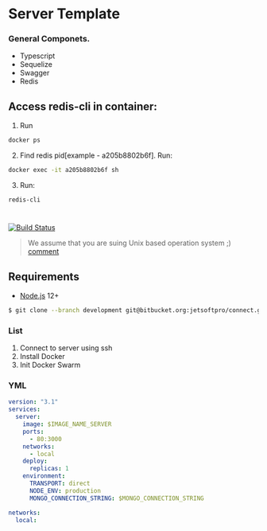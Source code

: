 # Server Template
###  General Componets.
- Typescript
- Sequelize
- Swagger
- Redis

## Access redis-cli in container:
1. Run
```sh
docker ps
```
2. Find redis pid[example - a205b8802b6f]. Run:
```sh
docker exec -it a205b8802b6f sh
```
3. Run:
```sh
redis-cli
```

#
#

[![Build Status](https://travis-ci.org/joemccann/dillinger.svg?branch=master)](https://travis-ci.org/joemccann/dillinger)
> We assume that you are suing Unix based operation system ;)
<a href="server/README.md#section" target="_blank">comment</a>

## Requirements
- [Node.js](https://nodejs.org/) 12+

```sh
$ git clone --branch development git@bitbucket.org:jetsoftpro/connect.git
```

### List
1. Connect to server using ssh
2. Install Docker
3. Init Docker Swarm


### YML

```yml
version: "3.1"
services:
  server:
    image: $IMAGE_NAME_SERVER
    ports:
      - 80:3000
    networks:
      - local
    deploy:
      replicas: 1
    environment:
      TRANSPORT: direct
      NODE_ENV: production
      MONGO_CONNECTION_STRING: $MONGO_CONNECTION_STRING

networks:
  local:
  ```